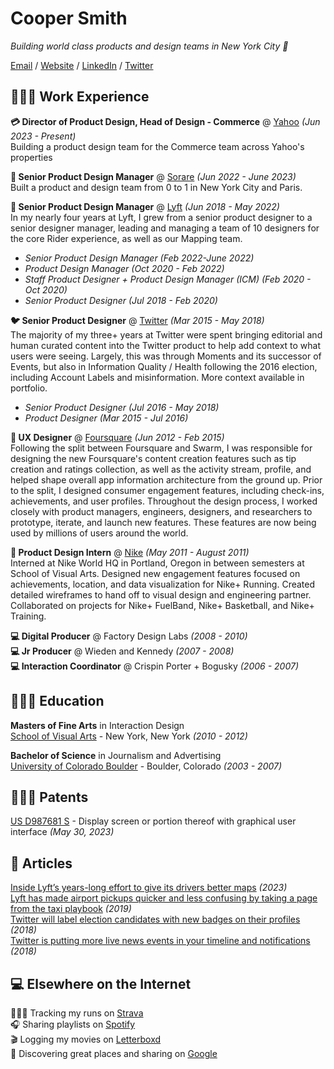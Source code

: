 # Cooper Smith

_Building world class products and design teams in New York City 🗽_ <br>

[Email](mailto:coopersmi@gmail.com) / [Website](https://coopsmith.co/) / [LinkedIn](https://www.linkedin.com/in/coopersmith/) / [Twitter](https://twitter.com/coops/) 

## 👨🏻‍💻 Work Experience

**💳 Director of Product Design, Head of Design - Commerce** @ [Yahoo](https://Yahoo.com/) _(Jun 2023 - Present)_ <br>
Building a product design team for the Commerce team across Yahoo's properties 
<br>

**🏀 Senior Product Design Manager** @ [Sorare](https://sorare.com/) _(Jun 2022 - June 2023)_ <br>
Built a product and design team from 0 to 1 in New York City and Paris. 
<br>

**🚙 Senior Product Design Manager** @ [Lyft](https://sorare.com/) _(Jun 2018 - May 2022)_ <br>
In my nearly four years at Lyft, I grew from a senior product designer to a senior designer manager, leading and managing a team of 10 designers for the core Rider experience, as well as our Mapping team.<br> 
  - _Senior Product Design Manager (Feb 2022-June 2022)_<br>
  - _Product Design Manager (Oct 2020 - Feb 2022)_ <br>
  - _Staff Product Designer + Product Design Manager (ICM) (Feb 2020 - Oct 2020)_<br>
  - _Senior Product Designer (Jul 2018 - Feb 2020)_ <br>

**🐦 Senior Product Designer** @ [Twitter](https://twitter.com/) _(Mar 2015 - May 2018)_ <br>
The majority of my three+ years at Twitter were spent bringing editorial and human curated content into the Twitter product to help add context to what users were seeing. Largely, this was through Moments and its successor of Events, but also in Information Quality / Health following the 2016 election, including Account Labels and misinformation. More context available in portfolio.
  - _Senior Product Designer (Jul 2016 - May 2018)_
  - _Product Designer (Mar 2015 - Jul 2016)_  
    
**📍 UX Designer** @ [Foursquare](https://foursquare.com/) _(Jun 2012 - Feb 2015)_ <br>
  Following the split between Foursquare and Swarm, I was responsible for designing the new Foursquare's content creation features such as tip creation and ratings collection, as well as the activity stream, profile, and helped shape overall app information architecture from the ground up. Prior to the split, I designed consumer engagement features, including check-ins, achievements, and user profiles. Throughout the design process, I worked closely with product managers, engineers, designers, and researchers to prototype, iterate, and launch new features. These features are now being used by millions of users around the world.

**👟 Product Design Intern** @ [Nike](https://nike.com/) _(May 2011 - August 2011)_ <br>
Interned at Nike World HQ in Portland, Oregon in between semesters at School of Visual Arts. Designed new engagement features focused on achievements, location, and data visualization for Nike+ Running. Created detailed wireframes to hand off to visual design and engineering partner. Collaborated on projects for Nike+ FuelBand, Nike+ Basketball, and Nike+ Training.

**💻 Digital Producer** @ Factory Design Labs _(2008 - 2010)_ <br>
**💻 Jr Producer** @ Wieden and Kennedy _(2007 - 2008)_ <br>
**💻 Interaction Coordinator** @ Crispin Porter + Bogusky _(2006 - 2007)_ <br>


    
## 👨🏻‍🎓 Education

**Masters of Fine Arts** in Interaction Design<br>
[School of Visual Arts](https://https://interactiondesign.sva.edu/) - New York, New York _(2010 - 2012)_ <br>

**Bachelor of Science** in Journalism and Advertising<br>
[University of Colorado Boulder](https://www.colorado.edu/) - Boulder, Colorado _(2003 - 2007)_


## 👨🏻‍🔬 Patents
[US D987681 S](https://image-ppubs.uspto.gov/dirsearch-public/print/downloadPdf/D987681) - Display screen or portion thereof with graphical user interface _(May 30, 2023)_ <br>

## 📰 Articles
[Inside Lyft’s years-long effort to give its drivers better maps](https://www.fastcompany.com/90839884/inside-lyfts-years-long-effort-to-give-its-drivers-better-maps) _(2023)_ <br>
[Lyft has made airport pickups quicker and less confusing by taking a page from the taxi playbook](https://www.businessinsider.com/lyft-airport-fast-match-program-expands-taxi-cab-lines-2019-10) _(2019)_ <br>
[Twitter will label election candidates with new badges on their profiles](https://www.theverge.com/2018/5/23/17384870/twitter-election-lable-badge-midterm-candidate) _(2018)_ <br>
[Twitter is putting more live news events in your timeline and notifications](https://www.theverge.com/2018/6/13/17456908/twitter-live-news-events-timeline-notifications) _(2018)_ <br>

## 💻 Elsewhere on the Internet

🏃🏻‍♂️ Tracking my runs on [Strava](https://www.strava.com/athletes/77514)<br>
🎧 Sharing playlists on [Spotify](https://open.spotify.com/playlist/0Z0AmcHYTioe3dUqFBXv5Q?si=a0d8ed185c524482)<br>
🎬 Logging my movies on [Letterboxd](https://letterboxd.com/coopersmith/)<br>
📍 Discovering great places and sharing on [Google](https://www.google.com/maps/contrib/102608910595378115256/reviews/@44.3647624,-60.6422455,3z/data=!3m1!4b1!4m3!8m2!3m1!1e1)<br>
